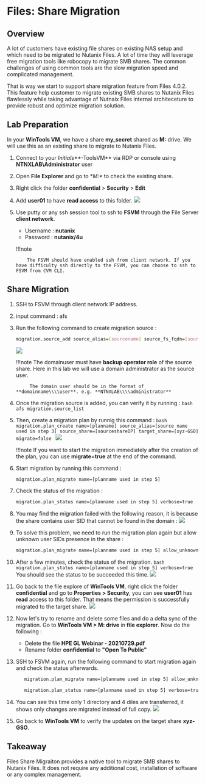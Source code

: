 # Files: Share Migration

## Overview

A lot of customers have existing file shares on existing NAS setup and which need to be migrated to Nutanix Files. A lot of time they will leverage free migration tools like robocopy to migrate SMB shares. The common challenges of using common tools are the slow migration speed and complicated management. 

That is way we start to support share migration feature from Files 4.0.2. This feature help customer to migrate existing SMB shares to Nutanix Files flawlessly while taking advantage of Nutnaix Files internal architeceture to provide robust and optimize migration solution.

## Lab Preparation

In your **WinTools VM**, we have a share **my_secret** shared as **M:** drive. We will use this as an existing share to migrate to Nutanix Files.

1. Connect to your *Initials***-ToolsVM** via RDP or console using **NTNXLAB\\Administrator** user
2. Open **File Explorer** and go to **M:\** to check the existing share.
3. Right click the folder **confidential** > **Security** > **Edit**
4. Add **user01** to have **read access** to this folder.
   ![](images/1.png)
5. Use putty or any ssh session tool to ssh to **FSVM** through the File Server **client network**.
   - Username : **nutanix**
   - Password : **nutanix/4u**

    !!!note

           The FSVM should have enabled ssh from client network. If you have difficulty ssh directly to the FSVM, you can choose to ssh to FSVM from CVM CLI.

## Share Migration

1. SSH to FSVM through client network IP address.
2. input command : afs
3. Run the following command to create migration source : 
     ```bash
     migration.source_add source_alias=[sourcename] source_fs_fqdn=[sourceshareIP] source_user=[domainuser]
     ```

    ![](images/2.png)
    
    !!!note
            The domainuser must have **backup operator role** of the source share. Here in this lab we will use a domain administrator as the source user.
            
            The domain user should be in the format of **domainname\\\\user**. e.g. **NTNXLAB\\\\administrator**

4. Once the migration source is added, you can verify it by running : 
        ```bash
        afs migration.source_list
        ```
5. Then, create a migration plan by runnig this command :
        ```bash
        migration.plan_create name=[planname] source_alias=[source name used in step 3] source_share=[sourceshareIP] target_share=[xyz-GSO] migrate=false
        ```
    ![](images/3.png)

    !!!note
            If you want to start the migration immediately after the creation of the plan, you can use **migrate=true** at the end of the command.

6. Start migration by running this command :
     ```bash
     migration.plan_migrate name=[planname used in step 5]
     ```

7. Check the status of the migration : 
     ```bash
     migration.plan_status name=[planname used in step 5] verbose=true
     ```

8. You may find the migration failed with the following reason, it is because the share contains user SID that cannot be found in the domain : 
        ![](images/4.png)

9. To solve this problem, we need to run the migration plan again but allow unknown user SIDs presence in the share : 
     ```bash
     migration.plan_migrate name=[planname used in step 5] allow_unknown_sids=true
     ```

10. After a few minutes, check the status of the migration. 
        ```bash
        migration.plan_status name=[planname used in step 5] verbose=true
        ```
        You should see the status to be succeeded this time.
        ![](images/5.png)

11. Go back to the file explore of **WinTools VM**, right click the folder **confidential** and go to **Properties > Security**, you can see **user01** has **read** access to this folder. That means the permission is successfully migrated to the target share.
        ![](images/6.png)

12. Now let's try to rename and delete some files and do a delta sync of the migration. Go to **WinTools VM > M: drive** in **file explorer**. Now do the following :
    - Delete the file **HPE GL Webinar - 20210729.pdf**
    - Rename folder **confidential** to **"Open To Public"**

13. SSH to FSVM again, run the following command to start migration again and check the status afterwards.
     ```bash
        migration.plan_migrate name=[planname used in step 5] allow_unknown_sids=true

        migration.plan_status name=[planname used in step 5] verbose=true
     ```

14. You can see this time only 1 directory and 4 diles are transferred, it shows only changes are migrated instead of full copy.
        ![](images/7.png)

15. Go back to **WinTools VM** to verify the updates on the target share **xyz-GSO**.

## Takeaway

Files Share Migraiton provides a native tool to migrate SMB shares to Nutanix Files. It does not require any additional cost, installation of software or any complex management. 

